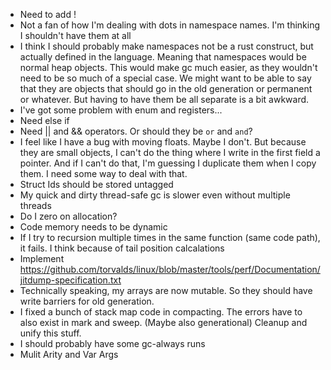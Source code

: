 * Need to add !
* Not a fan of how I'm dealing with dots in namespace names. I'm thinking I shouldn't have them at all
* I think I should probably make namespaces not be a rust construct, but actually defined in the language. Meaning that namespaces would be normal heap objects. This would make gc much easier, as they wouldn't need to be so much of a special case. We might want to be able to say that they are objects that should go in the old generation or permanent or whatever. But having to have them be all separate is a bit awkward.
* I've got some problem with enum and registers...
* Need else if
* Need || and && operators. Or should they be `or` and `and`?
* I feel like I have a bug with moving floats. Maybe I don't. But because they are small objects, I can't do the thing where I write in the first field a pointer. And if I can't do that, I'm guessing I duplicate them when I copy them. I need some way to deal with that.
* Struct Ids should be stored untagged
* My quick and dirty thread-safe gc is slower even without multiple threads
* Do I zero on allocation?
* Code memory needs to be dynamic
* If I try to recursion multiple times in the same function (same code path), it fails. I think because of tail position calcalations
* Implement https://github.com/torvalds/linux/blob/master/tools/perf/Documentation/jitdump-specification.txt
* Technically speaking, my arrays are now mutable. So they should have write barriers for old generation.
* I fixed a bunch of stack map code in compacting. The errors have to also exist in mark and sweep. (Maybe also generational) Cleanup and unify this stuff.
* I should probably have some gc-always runs
* Mulit Arity and Var Args